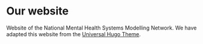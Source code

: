# Our website

Website of the National Mental Health Systems Modelling Network. We have adapted this website from the [Universal Hugo Theme](https://github.com/devcows/hugo-universal-theme).

